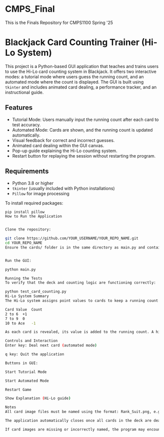 # CMPS_Final
This is the Finals Repository for CMPS1100 Spring '25

# Blackjack Card Counting Trainer (Hi-Lo System)

This project is a Python-based GUI application that teaches and trains users to use the Hi-Lo card counting system in Blackjack. It offers two interactive modes: a tutorial mode where users guess the running count, and an automated mode where the count is displayed. The GUI is built using `tkinter` and includes animated card dealing, a performance tracker, and an instructional guide.

## Features

- Tutorial Mode: Users manually input the running count after each card to test accuracy.
- Automated Mode: Cards are shown, and the running count is updated automatically.
- Visual feedback for correct and incorrect guesses.
- Animated card dealing within the GUI canvas.
- Pop-up guide explaining the Hi-Lo counting system.
- Restart button for replaying the session without restarting the program.

## Requirements

- Python 3.8 or higher
- `tkinter` (usually included with Python installations)
- `Pillow` for image processing

To install required packages:
```bash
pip install pillow
How to Run the Application


Clone the repository:

git clone https://github.com/YOUR_USERNAME/YOUR_REPO_NAME.git
cd YOUR_REPO_NAME
Ensure the cards/ folder is in the same directory as main.py and contains all 52 properly named card image files.


Run the GUI:

python main.py

Running the Tests
To verify that the deck and counting logic are functioning correctly:

python test_card_counting.py
Hi-Lo System Summary
The Hi-Lo system assigns point values to cards to keep a running count:

Card Value	Count
2 to 6	+1
7 to 9	0
10 to Ace	-1

As each card is revealed, its value is added to the running count. A higher count indicates a deck favorable to the player.

Controls and Interaction
Enter key: Deal next card (automated mode)

q key: Quit the application

Buttons in GUI:

Start Tutorial Mode

Start Automated Mode

Restart Game

Show Explanation (Hi-Lo guide)

Notes
All card image files must be named using the format: Rank_Suit.png, e.g., 2_Hearts.png, Queen_Spades.png.

The application automatically closes once all cards in the deck are dealt.

If card images are missing or incorrectly named, the program may encounter errors when displaying cards.
